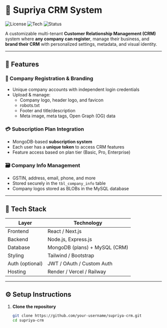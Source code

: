 # 🚀 Supriya CRM System

![License](https://img.shields.io/badge/license-MIT-blue.svg)
![Tech](https://img.shields.io/badge/stack-MERN-blueviolet)
![Status](https://img.shields.io/badge/status-development-orange)

A customizable multi-tenant **Customer Relationship Management (CRM)** system where **any company can register**, manage their business, and **brand their CRM** with personalized settings, metadata, and visual identity.

---

## 🌟 Features

### 🔐 Company Registration & Branding
- Unique company accounts with independent login credentials
- Upload & manage:
  - Company logo, header logo, and favicon
  - robots.txt
  - Footer and title/description
  - Meta image, meta tags, Open Graph (OG) data

### 💳 Subscription Plan Integration
- MongoDB-based **subscription system**
- Each user has a **unique token** to access CRM features
- Feature access based on plan tier (Basic, Pro, Enterprise)

### 🗃️ Company Info Management
- GSTIN, address, email, phone, and more
- Stored securely in the `tbl_company_info` table
- Company logos stored as BLOBs in the MySQL database

---

## 💼 Tech Stack

| Layer        | Technology                  |
|--------------|-----------------------------|
| Frontend     | React / Next.js             |
| Backend      | Node.js, Express.js         |
| Database     | MongoDB (plans) + MySQL (CRM) |
| Styling      | Tailwind / Bootstrap        |
| Auth (optional) | JWT / OAuth / Custom Auth |
| Hosting      | Render / Vercel / Railway   |

---

## ⚙️ Setup Instructions

1. **Clone the repository**
   ```bash
   git clone https://github.com/your-username/supriya-crm.git
   cd supriya-crm
